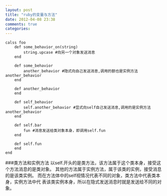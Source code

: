 ```yaml
---
layout: post
title: "ruby的变量与方法"
date: 2012-04-08 23:38
comments: true
categories: 
---
```

	calss foo
		def some_behavior_on(string)
			string.upcase #向另一个对象发送消息
		end
		
		def some_behavior
			another_behavior #隐式向自己发送消息,调用的额也是实例方法another_behavior
		end

		def another_behavior
		end

		def self_behavior
			self.another_behavior #显式向self自己发送消息,调用的是实例方法another_behavior
		end

		def self.bar
			fun #消息发送给类对象本身，即调用self.fun
		end

		def self.fun
		end
	end

###类方法和实例方法
以self.开头的是类方法，该方法属于这个类本身，接受这个方法消息的是类对象。 
其他的方法属于实例方法，属于该类的实例，接受消息的是该类实例。 
而在方法体中的self视情况代表不同的对象，类方法中代表类本身，实例方法中代
表该类实例本身，所以在隐式发送消息时就是发送给不同的对象。
